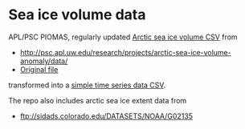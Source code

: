 # Sea ice volume data

APL/PSC PIOMAS, regularly updated [Arctic sea ice volume CSV](source/volume-north/PIOMAS.monthly.Current.v2.1.csv) from 
 * http://psc.apl.uw.edu/research/projects/arctic-sea-ice-volume-anomaly/data/
 * [Original file](http://psc.apl.uw.edu/wordpress/wp-content/uploads/schweiger/ice_volume/PIOMAS.monthly.Current.v2.1.csv)
 
transformed into a [simple time series data CSV](processed/north-volume.csv).

The repo also includes arctic sea ice extent data from 
 * ftp://sidads.colorado.edu/DATASETS/NOAA/G02135